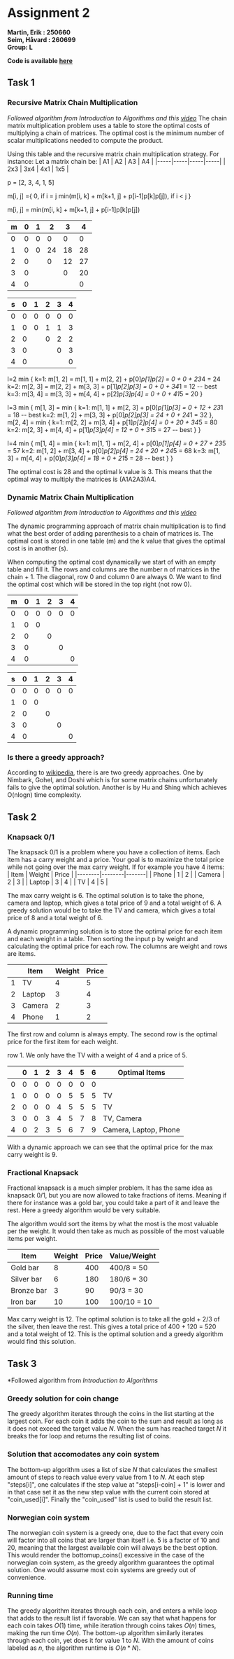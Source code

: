 
# Assignment 2

**Martin, Erik : 250660**  
**Seim, Håvard : 260699**  
**Group: L**  

**Code is available [here](https://github.com/eemrds/dat600-algorithms/blob/main/assignment2/assignment2.py)**


## Task 1
### Recursive Matrix Chain Multiplication
*Followed algorithm from *Introduction to Algorithms* and this [video](https://youtu.be/zQrR8t7urEE)*
The chain matrix multiplication problem uses a table to store the optimal costs of multiplying a chain of matrices. The optimal cost is the minimum number of scalar multiplications needed to compute the product.

Using this table and the recursive matrix chain multiplication strategy.
For instance:
Let a matrix chain be:
| A1  | A2  | A3  | A4  |
|-----|-----|-----|-----|
| 2x3 | 3x4 | 4x1 | 1x5 |

p = [2, 3, 4, 1, 5]

m[i, j] ={
    0, if i = j
    min(m[i, k] + m[k+1, j] + p[i-1]p[k]p[j]), if i < j
}

m[i, j] = min(m[i, k] + m[k+1, j] + p[i-1]p[k]p[j])


| m | 0 | 1 | 2  | 3  | 4  |
|---|---|---|----|----|----|
| 0 | 0 | 0 | 0  | 0  | 0  |
| 1 | 0 | 0 | 24 | 18 | 28 |
| 2 | 0 |   | 0  | 12 | 27 |
| 3 | 0 |   |    | 0  | 20 |
| 4 | 0 |   |    |    | 0  |

| s | 0 | 1 | 2 | 3 | 4 |
|---|---|---|---|---|---|
| 0 | 0 | 0 | 0 | 0 | 0 |
| 1 | 0 | 0 | 1 | 1 | 3 |
| 2 | 0 |   | 0 | 2 | 2 |
| 3 | 0 |   |   | 0 | 3 |
| 4 | 0 |   |   |   | 0 |

l=2
min {
    k=1: m[1, 2] = m[1, 1] + m[2, 2] + p[0]*p[1]*p[2] = 0 + 0 + 2*3*4 = 24
    k=2: m[2, 3] = m[2, 2] + m[3, 3] + p[1]*p[2]*p[3] = 0 + 0 + 3*4*1 = 12 -- best
    k=3: m[3, 4] = m[3, 3] + m[4, 4] + p[2]*p[3]*p[4] = 0 + 0 + 4*1*5 = 20
}

l=3
min {
    m[1, 3] = min {
        k=1: m[1, 1] + m[2, 3] + p[0]*p[1]*p[3] = 0 + 12 + 2*3*1 = 18 -- best
        k=2: m[1, 2] + m[3, 3] + p[0]*p[2]*p[3] = 24 + 0 + 2*4*1 = 32
    },
    m[2, 4] = min {
        k=1: m[2, 2] + m[3, 4] + p[1]*p[2]*p[4] = 0 + 20 + 3*4*5 = 80
        k=2: m[2, 3] + m[4, 4] + p[1]*p[3]*p[4] = 12 + 0 + 3*1*5 = 27 -- best
    }
}

l=4
min {
    m[1, 4] = min {
        k=1: m[1, 1] + m[2, 4] + p[0]*p[1]*p[4] = 0 + 27 + 2*3*5 = 57
        k=2: m[1, 2] + m[3, 4] + p[0]*p[2]*p[4] = 24 + 20 + 2*4*5 = 68
        k=3: m[1, 3] + m[4, 4] + p[0]*p[3]*p[4] = 18 + 0 + 2*1*5 = 28 -- best
    }
}

The optimal cost is 28 and the optimal k value is 3. This means that the optimal way to multiply the matrices is (A1A2A3)A4.



### Dynamic Matrix Chain Multiplication
*Followed algorithm from *Introduction to Algorithms* and this [video](https://www.youtube.com/watch?v=eKkXU3uu2zk)*

The dynamic programming approach of matrix chain multiplication is to find what the 
best order of adding parenthesis to a chain of matrices is. The optimal cost is stored
in one table (m) and the k value that gives the optimal cost is in another (s).

When computing the optimal cost dynamically we start of with an empty table and fill it.
The rows and columns are the number n of matrices in the chain + 1. The diagonal, row 0 and 
column 0 are always 0. We want to find the optimal cost which will be stored in the top 
right (not row 0).

| m | 0 | 1 | 2 | 3 | 4 |
|---|---|---|---|---|---|
| 0 | 0 | 0 | 0 | 0 | 0 |
| 1 | 0 | 0 |   |   |   |
| 2 | 0 |   | 0 |   |   |
| 3 | 0 |   |   | 0 |   |
| 4 | 0 |   |   |   | 0 |

| s | 0 | 1 | 2 | 3 | 4 |
|---|---|---|---|---|---|
| 0 | 0 | 0 | 0 | 0 | 0 |
| 1 | 0 | 0 |   |   |   |
| 2 | 0 |   | 0 |   |   |
| 3 | 0 |   |   | 0 |   |
| 4 | 0 |   |   |   | 0 |


### Is there a greedy approach?
According to [wikipedia](https://en.wikipedia.org/wiki/Matrix_chain_multiplication#Hu_&_Shing), 
there is are two greedy approaches. One by Nimbark, Gohel, and Doshi which is for some
matrix chains unfortunately fails to give the optimal solution. Another is by Hu and Shing
which achieves O(nlogn) time complexity.



## Task 2
### Knapsack 0/1
The knapsack 0/1 is a problem where you have a collection of items. Each item has a carry weight and a price. Your goal is to maximize the total price while not going over the max carry
weight. If for example you have 4 items:
| Item   | Weight | Price |
|--------|--------|-------|
| Phone  | 1      | 2     |
| Camera | 2      | 3     |
| Laptop | 3      | 4     |
| TV     | 4      | 5     |

The max carry weight is 6. The optimal solution is to take the phone, camera and laptop, which gives a total price of 9 and a total weight of 6. A greedy solution would be to take the TV and camera, which gives a total price of 8 and a total weight of 6. 

A dynamic programming solution is to store the optimal price for each item and each weight in a table. Then sorting the input p by weight and calculating the optimal price for each row.
The columns are weight and rows are items.

|   | Item   | Weight | Price |
|---|--------|--------|-------|
| 1 | TV     | 4      | 5     |
| 2 | Laptop | 3      | 4     |
| 3 | Camera | 2      | 3     |
| 4 | Phone  | 1      | 2     |

The first row and column is always empty. The second row is the optimal price for the first item for each weight.

row 1. We only have the TV with a weight of 4 and a price of 5.


|   | 0 | 1 | 2 | 3 | 4 | 5 | 6 | Optimal Items         |
|---|---|---|---|---|---|---|---|-----------------------|
| 0 | 0 | 0 | 0 | 0 | 0 | 0 | 0 |                       |
| 1 | 0 | 0 | 0 | 0 | 5 | 5 | 5 | TV                    |
| 2 | 0 | 0 | 0 | 4 | 5 | 5 | 5 | TV                    |
| 3 | 0 | 0 | 3 | 4 | 5 | 7 | 8 | TV, Camera            |
| 4 | 0 | 2 | 3 | 5 | 6 | 7 | 9 | Camera, Laptop, Phone |

With a dynamic approach we can see that the optimal price for the max carry weight is 9.

### Fractional Knapsack
Fractional knapsack is a much simpler problem. It has the same idea as knapsack 0/1, but you
are now allowed to take fractions of items. Meaning if there for instance was a gold bar, 
you could take a part of it and leave the rest. Here a greedy algorithm would be very suitable.

The algorithm would sort the items by what the most is the most valuable per the weight.
It would then take as much as possible of the most valuable items per weight.

| Item       | Weight | Price | Value/Weight |
|------------|--------|-------|--------------|
| Gold bar   | 8      | 400   | 400/8 = 50   |
| Silver bar | 6      | 180   | 180/6 = 30   |
| Bronze bar | 3      | 90    | 90/3 = 30    |
| Iron bar   | 10     | 100   | 100/10 = 10  |

Max carry weight is 12. The optimal solution is to take all the gold + 2/3 of the silver, then leave the rest. This gives a total price of 400 + 120 = 520 and a total weight of 12. This is the optimal solution and a greedy algorithm would find this solution.



## Task 3
*Followed algorithm from *Introduction to Algorithms*
### Greedy solution for coin change

The greedy algorithm iterates through the coins in the list starting at the largest coin. For each coin it adds the coin to the sum and result as long as it does not exceed the target value $N$. When the sum has reached target $N$ it breaks the for loop and returns the resulting list of coins.

### Solution that accomodates any coin system
The bottom-up algorithm uses a list of size $N$ that calculates the smallest amount of steps to reach value every value from $1$ to $N$. At each step "steps[i]", one calculates if the step value at "steps[i-coin] + 1" is lower and in that case set it as the new step value with the current coin stored at "coin_used[i]". Finally the "coin_used" list is used to build the result list. 

### Norwegian coin system
The norwegian coin system is a greedy one, due to the fact that every coin will factor into all coins that are larger than itself i.e. 5 is a factor of 10 and 20, meaning that the largest available coin will always be the best option. This would render the bottomup_coins() excessive in the case of the norwegian coin system, as the greedy algorithm guarantees the optimal solution. One would assume most coin systems are greedy out of convenience.

### Running time
The greedy algorithm iterates through each coin, and enters a while loop that adds to the result list if favorable. We can say that what happens for each coin takes $O(1)$ time, while iteration through coins takes $O(n)$ times, making the run time $O(n)$.
The bottom-up algorithm similarly iterates through each coin, yet does it for value $1$ to $N$. With the amount of coins labeled as $n$, the algorithm runtime is $O(n*N)$.